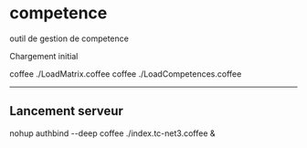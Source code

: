 # competence
outil de gestion de competence

Chargement initial 

coffee ./LoadMatrix.coffee
coffee ./LoadCompetences.coffee


----
Lancement serveur
-----------------
nohup authbind --deep coffee ./index.tc-net3.coffee &
